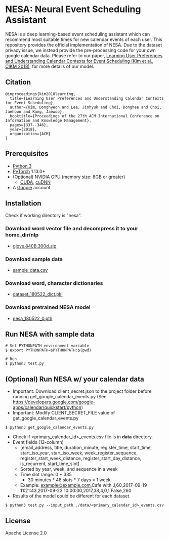 # NESA: Neural Event Scheduling Assistant
NESA is a deep learning-based event scheduling assistant which can recommend most suitable times for new calendar events of each user. This repository provides the official implementation of NESA. Due to the dataset privacy issue, we instead provide the pre-processing code for your own google calendar data. Please refer to our paper, [Learning User Preferences and Understanding Calendar Contexts for Event Scheduling (Kim et al., CIKM 2018)](https://arxiv.org/abs/1809.01316), for more details of our model.

## Citation
```
@inproceedings{kim2018learning,
  title={Learning User Preferences and Understanding Calendar Contexts for Event Scheduling},
  author={Kim, Donghyeon and Lee, Jinhyuk and Choi, Donghee and Choi, Jaehoon and Kang, Jaewoo},
  booktitle={Proceedings of the 27th ACM International Conference on Information and Knowledge Management},
  pages={337--346},
  year={2018},
  organization={ACM}
}
```

## Prerequisites
* [Python 3](https://www.python.org/downloads/)
* [PyTorch](http://pytorch.org/) 1.13.0+
* (Optional) NVIDIA GPU (memory size: 8GB or greater)
    * [CUDA](https://developer.nvidia.com/cuda-downloads), [cuDNN](https://developer.nvidia.com/cudnn)
* A [Google](https://www.google.com) account

## Installation
Check if working directory is "nesa".

### Download word vector file and decompress it to your __home_dir/nlp__
- [glove.840B.300d.zip](http://nlp.stanford.edu/data/glove.840B.300d.zip)

### Download sample data
- [sample_data.csv](http://gofile.me/6pN25/RzLIg9T9E)

### Download word, character dictionaries
- [dataset_180522_dict.pkl](http://gofile.me/6pN25/xCHU9Cmt3)

### Download pretrained NESA model
- [nesa_180522_0.pth](http://gofile.me/6pN25/nAZbCQ5cx)

## Run NESA with sample data
```
# Set PYTHONPATH environment variable
$ export PYTHONPATH=$PYTHONPATH:$(pwd)

# Run
$ python3 test.py
```

## (Optional) Run NESA w/ your calendar data
* Important: Download client_secret.json to the project folder before running get_google_calendar_events.py
(See https://developers.google.com/google-apps/calendar/quickstart/python)
* Important: Modify CLIENT_SECRET_FILE value of get_google_calendar_events.py
```
$ python3 get_google_calendar_events.py
```
* Check if <primary_calendar_id>_events.csv file is in __data__ directory.
* Event fields (12-column)
    * \[email_address, title, duration_minute, register_time, start_time, start_iso_year, start_iso_week, week_register_sequence, register_start_week_distance, register_start_day_distance, is_recurrent, start_time_slot\]
    * Sorted by year, week, and sequence in a week
    * Time slot range: 0 ~ 335
        * 30 minutes * 48 slots * 7 days = 1 week
    * Example: example@example.com,Cafe with J,60,2017-09-19 11:21:43,2017-09-23 10:00:00,2017,38,4,0,1,False,260
* Results of the model could be different for each dataset.
```
$ python3 test.py --input_path ./data/<primary_calendar_id>_events.csv
```

## License
Apache License 2.0
